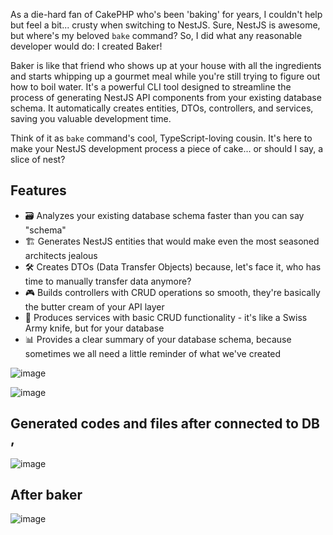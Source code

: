 As a die-hard fan of CakePHP who's been 'baking' for years, I couldn't help but feel a bit... crusty when switching to NestJS. Sure, NestJS is awesome, but where's my beloved `bake` command? So, I did what any reasonable developer would do: I created Baker!

Baker is like that friend who shows up at your house with all the ingredients and starts whipping up a gourmet meal while you're still trying to figure out how to boil water. It's a powerful CLI tool designed to streamline the process of generating NestJS API components from your existing database schema. It automatically creates entities, DTOs, controllers, and services, saving you valuable development time. 

Think of it as `bake` command's cool, TypeScript-loving cousin. It's here to make your NestJS development process a piece of cake... or should I say, a slice of nest?

## Features

- 🗃️ Analyzes your existing database schema faster than you can say "schema"
- 🏗️ Generates NestJS entities that would make even the most seasoned architects jealous
- 🛠️ Creates DTOs (Data Transfer Objects) because, let's face it, who has time to manually transfer data anymore?
- 🎮 Builds controllers with CRUD operations so smooth, they're basically the butter cream of your API layer
- 🔧 Produces services with basic CRUD functionality - it's like a Swiss Army knife, but for your database
- 📊 Provides a clear summary of your database schema, because sometimes we all need a little reminder of what we've created



![image](https://github.com/user-attachments/assets/904897a4-8a14-433d-9f6f-e2fe41bc05eb)




![image](https://github.com/user-attachments/assets/2c6b5c89-b948-4012-b98c-6258b896e8a7)



## Generated codes and files after connected to DB  , 



![image](https://github.com/user-attachments/assets/e77b3b69-5e19-42a6-abe8-032ddcaa40af)



## After baker 

![image](https://github.com/user-attachments/assets/40e03029-41ba-423a-9363-7f86a6a0a0e0)
